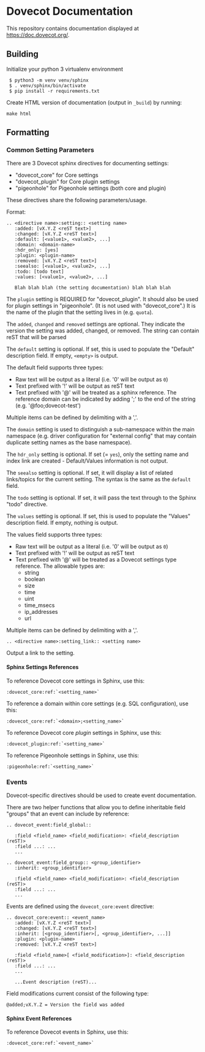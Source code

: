 Dovecot Documentation
=====================

This repository contains documentation displayed at https://doc.dovecot.org/.

Building
--------

Initialize your python 3 virtualenv environment

```
 $ python3 -m venv venv/sphinx
 $ . venv/sphinx/bin/activate
 $ pip install -r requirements.txt
```

Create HTML version of documentation (output in `_build`) by running:
```
make html
```

Formatting
----------

### Common Setting Parameters

There are 3 Dovecot sphinx directives for documenting settings:

  * "dovecot_core" for Core settings
  * "dovecot_plugin" for Core plugin settings
  * "pigeonhole" for Pigeonhole settings (both core and plugin)

These directives share the following parameters/usage.

Format:

```
.. <directive name>:setting:: <setting name>
   :added: [vX.Y.Z <reST text>]
   :changed: [vX.Y.Z <reST text>]
   :default: [<value1>, <value2>, ...]
   :domain: <domain-name>
   :hdr_only: [yes]
   :plugin: <plugin-name>
   :removed: [vX.Y.Z <reST text>]
   :seealso: [<value1>, <value2>, ...]
   :todo: [todo text]
   :values: [<value1>, <value2>, ...]

   Blah blah blah (the setting documentation) blah blah blah
```

The `plugin` setting is REQUIRED for "dovecot_plugin". It should also be used
for plugin settings in "pigeonhole". (It is not used with "dovecot_core".)
It is the name of the plugin that the setting lives in (e.g. `quota`).

The `added`, `changed` and `removed` settings are optional. They indicate the
version the setting was added, changed, or removed. The string can contain
reST that will be parsed

The `default` setting is optional. If set, this is used to populate the
"Default" description field. If empty, `<empty>` is output.

The default field supports three types:
  * Raw text will be output as a literal (i.e. '0' will be output as `0`)
  * Text prefixed with '!' will be output as reST text
  * Text prefixed with '@' will be treated as a sphinx reference. The
    reference domain can be indicated by adding ';<domain>' to the end of the
    string (e.g. '@foo;dovecot-test')

Multiple items can be defined by delimiting with a ','.

The `domain` setting is used to distinguish a sub-namespace within the
main namespace (e.g. driver configuration for "external config" that may
contain duplicate setting names as the base namespace).

The `hdr_only` setting is optional. If set (= `yes`), only the setting name
and index link are created - Default/Values information is not output.

The `seealso` setting is optional. If set, it will display a list of related
links/topics for the current setting. The syntax is the same as the `default`
field.

The `todo` setting is optional. If set, it will pass the text through to the
Sphinx "todo" directive.

The `values` setting is optional. If set, this is used to populate the
"Values" description field. If empty, nothing is output.

The values field supports three types:
  * Raw text will be output as a literal (i.e. '0' will be output as `0`)
  * Text prefixed with '!' will be output as reST text
  * Text prefixed with '@' will be treated as a Dovecot settings type
    reference. The allowable types are:
    * string
    * boolean
    * size
    * time
    * uint
    * time_msecs
    * ip_addresses
    * url

Multiple items can be defined by delimiting with a ','.

```
.. <directive name>:setting_link:: <setting name>
```

Output a link to the setting.


#### Sphinx Settings References

To reference Dovecot core settings in Sphinx, use this:

```
:dovecot_core:ref:`<setting_name>`
```

To reference a domain within core settings (e.g. SQL configuration), use this:

```
:dovecot_core:ref:`<domain>;<setting_name>`
```

To reference Dovecot core *plugin* settings in Sphinx, use this:

```
:dovecot_plugin:ref:`<setting_name>`
```

To reference Pigeonhole settings in Sphinx, use this:

```
:pigeonhole:ref:`<setting_name>`
```

### Events

Dovecot-specific directives should be used to create event documentation.

There are two helper functions that allow you to define inheritable field
"groups" that an event can include by reference:

```
.. dovecot_event:field_global::

   :field <field_name> <field_modification>: <field_description (reST)>
   :field ...: ...
   ...

.. dovecot_event:field_group:: <group_identifier>
   :inherit: <group_identifier>

   :field <field_name> <field_modification>: <field_description (reST)>
   :field ...: ...
   ...
```

Events are defined using the ``dovecot_core:event`` directive:

```
.. dovecot_core:event:: <event_name>
   :added: [vX.Y.Z <reST text>]
   :changed: [vX.Y.Z <reST text>]
   :inherit: [<group_identifier>[, <group_identifier>, ...]]
   :plugin: <plugin-name>
   :removed: [vX.Y.Z <reST text>]

   :field <field_name>[ <field_modification>]: <field_description (reST)>
   :field ...: ...
   ...

   ...Event description (reST)...
```

Field modifications current consist of the following type:

```
@added;vX.Y.Z = Version the field was added
```

#### Sphinx Event References

To reference Dovecot events in Sphinx, use this:

```
:dovecot_core:ref:`<event_name>`
```

